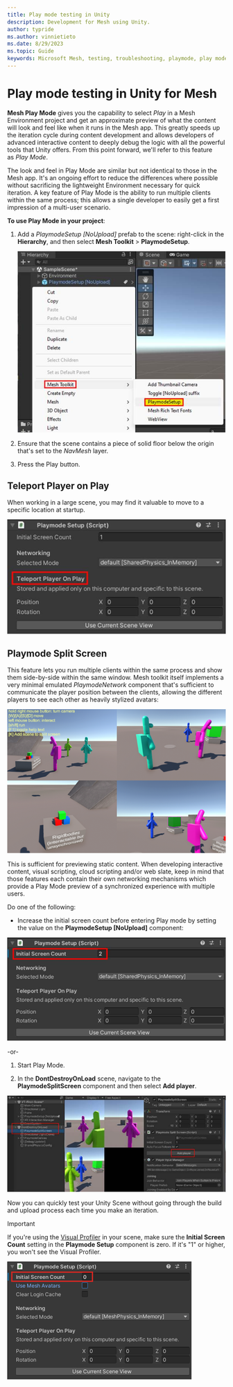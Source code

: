```yaml
---
title: Play mode testing in Unity
description: Development for Mesh using Unity.
author: typride
ms.author: vinnietieto
ms.date: 8/29/2023
ms.topic: Guide
keywords: Microsoft Mesh, testing, troubleshooting, playmode, play mode
---
```


# Play mode testing in Unity for Mesh

**Mesh Play Mode** gives you the capability to
select *Play* in a Mesh Environment project and get an
approximate preview of what the content will look and feel like when it
runs in the Mesh app. This greatly speeds up the iteration cycle during
content development and allows developers of advanced interactive
content to deeply debug the logic with all the powerful tools that Unity
offers. From this point forward, we'll refer to this feature
as *Play Mode*.

The look and feel in Play Mode are similar but not identical to those in
the Mesh app. It's an ongoing effort to reduce the differences where
possible without sacrificing the lightweight Environment necessary for
quick iteration. A key feature of Play Mode is the ability to run
multiple clients within the same process; this allows a single developer
to easily get a first impression of a multi-user scenario.

**To use Play Mode in your project**:

1.  Add a *PlaymodeSetup [NoUpload]* prefab to the scene: right-click
    in the **Hierarchy**, and then select **Mesh Toolkit** >
    **PlaymodeSetup**.

    ![A screenshot of a computer Description automatically generated](../../media/debug-and-optimize/image041.jpg)

2.  Ensure that the scene contains a piece of solid floor below the
    origin that's set to the *NavMesh* layer.

3.  Press the Play button.

## Teleport Player on Play

When working in a large scene, you may find it valuable to move to a
specific location at startup.

![A screenshot of a computer program Description automatically generated with medium confidence](../../media/debug-and-optimize/image042.jpg)

## Playmode Split Screen

This feature lets you run multiple clients within the same process and
show them side-by-side within the same window. Mesh toolkit itself implements a very minimal
emulated *PlaymodeNetwork* component that's sufficient to communicate
the player position between the clients, allowing the different players
to see each other as heavily stylized avatars:

![A screenshot of a video game Description automatically generated with medium confidence](../../media/debug-and-optimize/image043.png)

This is sufficient for previewing static content. When developing
interactive content, visual scripting, cloud scripting and/or web slate,
keep in mind that those features each contain their own networking mechanisms
which provide a Play Mode preview of a synchronized experience with
multiple users.

Do one of the following:

-   Increase the initial screen count before entering Play mode by
    setting the value on the **PlaymodeSetup \[NoUpload\]** component:

![Graphical user interface, text, application Description automatically generated](../../media/debug-and-optimize/image044.jpg)

-or-

1.  Start Play Mode.

2.  In the **DontDestroyOnLoad** scene, navigate to the
    **PlaymodeSplitScreen** component and then select **Add player**.

![___](../../media/debug-and-optimize/image045.jpg)

Now you can quickly test your Unity Scene without going through the
build and upload process each time you make an iteration.

 > [!IMPORTANT]
 > If you're using the [Visual Profiler](../debug-and-optimize-performance/performance-guidelines.md#visual-profiler) in your scene, make sure the **Initial Screen Count** setting in the **Playmode Setup** component is zero. If it's "1" or higher, you won't see the Visual Profiler.

 ![A screen shot of a number Description automatically generated](../../media/debug-and-optimize/001-playmode-count-one.png)